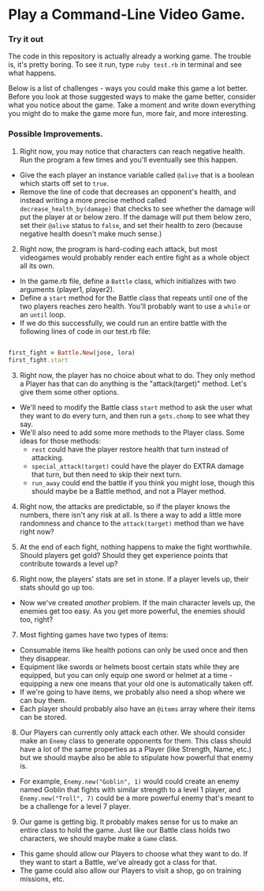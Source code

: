 # Play a Command-Line Video Game.

### Try it out

The code in this repository is actually already a working game. The trouble is, it's pretty boring. To see it run, type `ruby test.rb` in terminal and see what happens.

Below is a list of challenges - ways you could make this game a lot better. Before you look at those suggested ways to make the game better, consider what you notice about the game. Take a moment and write down everything you might do to make the game more fun, more fair, and more interesting.

### Possible Improvements.

1. Right now, you may notice that characters can reach negative health. Run the program a few times and you'll eventually see this happen.
  * Give the each player an instance variable called `@alive` that is a boolean which starts off set to `true`.
  * Remove the line of code that decreases an opponent's health, and instead writing a more precise method called `decrease_health_by(damage)` that checks to see whether the damage will put the player at or below zero. If the damage will put them below zero, set their `@alive` status to `false`, and set their health to zero (because negative health doesn't make much sense.)


2. Right now, the program is hard-coding each attack, but most videogames would probably render each entire fight as a whole object all its own.
  * In the game.rb file, define a `Battle` class, which initializes with two arguments (player1, player2).
  * Define a `start` method for the Battle class that repeats until one of the two players reaches zero health. You'll probably want to use a `while` or an `until` loop.
  * If we do this successfully, we could run an entire battle with the following lines of code in our test.rb file:
  ```ruby

  first_fight = Battle.New(jose, lora)
  first_fight.start

  ```

3. Right now, the player has no choice about what to do. They only method a Player has that can do anything is the "attack(target)" method. Let's give them some other options.
  * We'll need to modify the Battle class `start` method to ask the user what they want to do every turn, and then run a `gets.chomp` to see what they say.
  * We'll also need to add some more methods to the Player class. Some ideas for those methods:
    * `rest` could have the player restore health that turn instead of attacking.
    * `special_attack(target)` could have the player do EXTRA damage that turn, but then need to skip their next turn.
    * `run_away` could end the battle if you think you might lose, though this should maybe be a Battle method, and not a Player method.

4. Right now, the attacks are predictable, so if the player knows the numbers, there isn't any risk at all. Is there a way to add a little more randomness and chance to the `attack(target)` method than we have right now?

5. At the end of each fight, nothing happens to make the fight worthwhile. Should players get gold? Should they get experience points that contribute towards a level up?

6. Right now, the players' stats are set in stone. If a player levels up, their stats should go up too.
  * Now we've created *another* problem. If the main character levels up, the enemies get too easy. As you get more powerful, the enemies should too, right?

7. Most fighting games have two types of items:
  * Consumable items like health potions can only be used once and then they disappear.
  * Equipment like swords or helmets boost certain stats while they are equipped, but you can only equip one sword or helmet at a time - equipping a new one means that your old one is automatically taken off.
  * If we're going to have items, we probably also need a shop where we can buy them.
  * Each player should probably also have an `@items` array where their items can be stored.

8. Our Players can currently only attack each other. We should consider make an `Enemy` class to generate opponents for them. This class should have a lot of the same properties as a Player (like Strength, Name, etc.) but we should maybe also be able to stipulate how powerful that enemy is.
  * For example, `Enemy.new("Goblin", 1)` would could create an enemy named Goblin that fights with similar strength to a level 1 player, and `Enemy.new("Troll", 7)` could be a more powerful enemy that's meant to be a challenge for a level 7 player.

9. Our game is getting big. It probably makes sense for us to make an entire class to hold the game. Just like our Battle class holds two characters, we should maybe make a `Game` class.
  * This game should allow our Players to choose what they want to do. If they want to start a Battle, we've already got a class for that.
  * The game could also allow our Players to visit a shop, go on training missions, etc.
